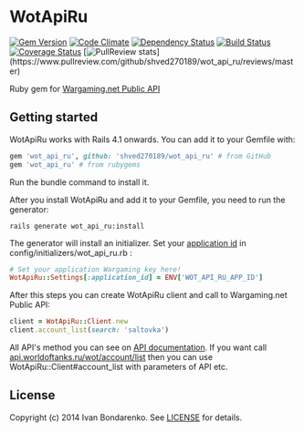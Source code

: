 WotApiRu
=======
[![Gem Version](https://badge.fury.io/rb/wot_api_ru.png)](http://badge.fury.io/rb/wot_api_ru)
[![Code Climate](https://codeclimate.com/github/shved270189/wot_api_ru.png)](https://codeclimate.com/github/shved270189/wot_api_ru)
[![Dependency Status](https://gemnasium.com/shved270189/wot_api_ru.svg)](https://gemnasium.com/shved270189/wot_api_ru)
[![Build Status](https://travis-ci.org/shved270189/wot_api_ru.svg?branch=master)](https://travis-ci.org/shved270189/wot_api_ru)
[![Coverage Status](https://coveralls.io/repos/shved270189/wot_api_ru/badge.png?branch=master)](https://coveralls.io/r/shved270189/wot_api_ru?branch=master)
[![PullReview stats](https://www.pullreview.com/github/shved270189/wot_api_ru/badges/master.svg?)](https://www.pullreview.com/github/shved270189/wot_api_ru/reviews/master)

Ruby gem for [Wargaming.net Public API](http://ru.wargaming.net/developers/documentation/guide/getting-started/)

## Getting started

WotApiRu works with Rails 4.1 onwards. You can add it to your Gemfile with:

```ruby
gem 'wot_api_ru', github: 'shved270189/wot_api_ru' # from GitHub
gem 'wot_api_ru' # from rubygems
```

Run the bundle command to install it.

After you install WotApiRu and add it to your Gemfile, you need to run the generator:

```console
rails generate wot_api_ru:install
```

The generator will install an initializer. Set your [application id](https://ru.wargaming.net/developers/applications/) in config/initializers/wot_api_ru.rb :

```ruby
# Set your application Wargaming key here!
WotApiRu::Settings[:application_id] = ENV['WOT_API_RU_APP_ID']
```

After this steps you can create WotApiRu client and call to Wargaming.net Public API:

```ruby
client = WotApiRu::Client.new
client.account_list(search: 'saltovka')
```
All API's method you can see on [API documentation](http://ru.wargaming.net/developers/api_reference).
If you want call [api.worldoftanks.ru/wot/account/list](http://ru.wargaming.net/developers/api_reference/wot/account/list/) then you can use WotApiRu::Client#account_list with parameters of API etc.

## License

Copyright (c) 2014 Ivan Bondarenko. See [LICENSE][] for details.

[license]: MIT-LICENSE
